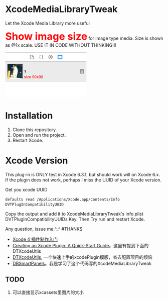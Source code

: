 # XcodeMediaLibraryTweak
Let the Xcode Media Library more useful

<font color=red size=6>**Show image size**</font> for image type media. Size is shown as @1x scale. USE IT IN CODE WITHOUT THINKING!!!

![image](helpImage.png)

# Installation
1. Clone this repository.
2. Open and run the project.
3. Restart Xcode.

# Xcode Version
This plug-in is ONLY test in Xcode 6.3.1, but should work will on Xcode 6.x. If the plugin does not work, perhaps I miss the UUID of your Xcode version.

Get you xcode UUID
```
defaults read /Applications/Xcode.app/Contents/Info DVTPlugInCompatibilityUUID
```

Copy the output and add it to XcodeMediaLibraryTweak's info.plist DVTPlugInCompatibilityUUIDs Key. Then Try run and restart Xcode.

Any question, issue me.^_^
#THANKS

* [Xcode 4 插件制作入门](http://www.onevcat.com/2013/02/xcode-plugin/)
* [Creating an Xcode Plugin: A Quick-Start Guide](http://www.overacker.me/blog/2015/01/25/creating-an-xcode-plugin)。这里有提到下面的DTXcodeUtils
* [DTXcodeUtils](https://github.com/thurn/DTXcodeUtils), 一个快速上手的xcodePlugin模版，省去配置项目的烦恼
* [DBSmartPanels](https://github.com/chaingarden/DBSmartPanels)。我是学习了这个代码写的XcodeMediaLibraryTweak

## TODO
1. 可以直接显示xcassets里图片的大小
